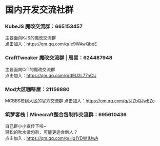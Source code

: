 # 国内开发交流社群

### KubeJS 魔改交流群：665153457
主要面向KJS的魔改交流群<br />
点击加入：https://qm.qq.com/q/Ie9WAwQbqE

### CraftTweaker 魔改交流群 | 周易：624487948
主要面向CrT的魔改交流群<br />
点击加入：https://qm.qq.com/q/d9U2L77nCU

### Mod大区咖啡屋：21156880
MCBBS模组大区的官方交流群
点击加入：https://qm.qq.com/q/tJZbQJwEZc

### 筑梦客栈｜Minecraft整合包制作交流群：695610436
自己群小小宣传下啦~<br />
轻松的吹水做包群，可能更适合新人？<br />
点击加入：https://qm.qq.com/q/Hg1YDW1UwA
